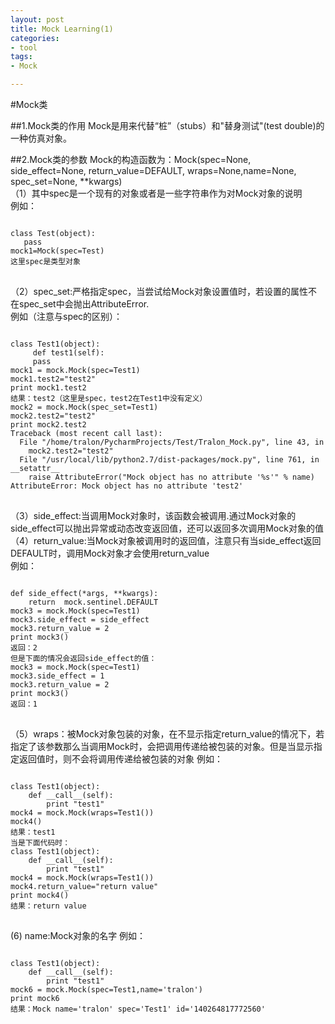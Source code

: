 ```yaml
---
layout: post
title: Mock Learning(1)
categories:
- tool
tags:
- Mock

---
```

#Mock类

##1.Mock类的作用
Mock是用来代替“桩”（stubs）和"替身测试"(test double)的一种仿真对象。




##2.Mock类的参数
Mock的构造函数为：Mock(spec=None, side_effect=None, return_value=DEFAULT, wraps=None,name=None, spec_set=None, **kwargs)  
（1）其中spec是一个现有的对象或者是一些字符串作为对Mock对象的说明  
例如： 
<pre>
<code>
class Test(object):
   pass
mock1=Mock(spec=Test)
这里spec是类型对象
</code>
</pre>

（2）spec_set:严格指定spec，当尝试给Mock对象设置值时，若设置的属性不在spec_set中会抛出AttributeError.  
例如（注意与spec的区别）：  
<pre>
<code>
class Test1(object):  
     def test1(self):  
     pass
mock1 = mock.Mock(spec=Test1)
mock1.test2="test2"
print mock1.test2
结果：test2（这里是spec，test2在Test1中没有定义）
mock2 = mock.Mock(spec_set=Test1)
mock2.test2="test2"
print mock2.test2
Traceback (most recent call last):
  File "/home/tralon/PycharmProjects/Test/Tralon_Mock.py", line 43, in <module>
    mock2.test2="test2"
  File "/usr/local/lib/python2.7/dist-packages/mock.py", line 761, in __setattr__
    raise AttributeError("Mock object has no attribute '%s'" % name)
AttributeError: Mock object has no attribute 'test2'
</code>
</pre>

（3）side_effect:当调用Mock对象时，该函数会被调用.通过Mock对象的side_effect可以抛出异常或动态改变返回值，还可以返回多次调用Mock对象的值  
（4）return_value:当Mock对象被调用时的返回值，注意只有当side_effect返回DEFAULT时，调用Mock对象才会使用return_value  
例如：  
<pre>
<code>
def side_effect(*args, **kwargs):
    return  mock.sentinel.DEFAULT
mock3 = mock.Mock(spec=Test1)
mock3.side_effect = side_effect
mock3.return_value = 2
print mock3()
返回：2
但是下面的情况会返回side_effect的值：
mock3 = mock.Mock(spec=Test1)
mock3.side_effect = 1
mock3.return_value = 2
print mock3()
返回：1
</code>
</pre>

（5）wraps：被Mock对象包装的对象，在不显示指定return_value的情况下，若指定了该参数那么当调用Mock时，会把调用传递给被包装的对象。但是当显示指定返回值时，则不会将调用传递给被包装的对象
例如：
<pre>
<code>
class Test1(object):
    def __call__(self):
        print "test1"
mock4 = mock.Mock(wraps=Test1())
mock4()
结果：test1
当是下面代码时：
class Test1(object):
    def __call__(self):
        print "test1"
mock4 = mock.Mock(wraps=Test1())
mock4.return_value="return value"
print mock4()
结果：return value
</code>
</pre>

(6) name:Mock对象的名字
例如：
<pre>
<code>
class Test1(object):
    def __call__(self):
        print "test1"
mock6 = mock.Mock(spec=Test1,name='tralon')
print mock6
结果：Mock name='tralon' spec='Test1' id='140264817772560'
</code>
</pre>
